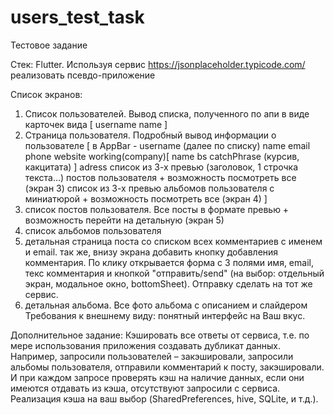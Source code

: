 # users_test_task

Тестовое задание

Стек: Flutter.
Используя сервис https://jsonplaceholder.typicode.com/ реализовать псевдо-приложение

Список экранов:
1. Список пользователей. Вывод списка, полученного по апи в виде карточек вида
   [
   username
   name
   ]
2. Страница пользователя. Подробный вывод информации о пользователе
   [
   в AppBar - username
   (далее по списку)
   name
   email
   phone
   website
   working(company)[
   name
   bs
   catchPhrase (курсив, какцитата)
   ]
   adress
   список из 3-х превью (заголовок, 1 строчка текста...) постов пользователя + возможность посмотреть все (экран 3)
   список из 3-х превью альбомов пользователя с миниатюрой + возможность посмотреть все (экран 4)
   ]
3. список постов пользователя. Все посты в формате превью + возможность перейти на детальную (экран 5)
4. список альбомов пользователя
5. детальная страница поста со списком всех комментариев c именем и email. так же, внизу экрана добавить кнопку добавления комментария. По клику открывается форма с 3 полями имя, email, текс комментария и кнопкой "отправить/send" (на выбор: отдельный экран, модальное окно, bottomSheet). Отправку сделать на тот же сервис.
6. детальная альбома. Все фото альбома с описанием и слайдером
   Требования к внешнему виду: понятный интерфейс на Ваш вкус.

Дополнительное задание:
Кэшировать все ответы от сервиса, т.е. по мере использования приложения создавать дубликат данных. Например, запросили пользователей – закэшировали, запросили альбомы пользователя, отправили комментарий к посту, закэшировали. И при каждом запросе проверять кэш на наличие данных, если они имеются отдавать из кэша, отсутствуют запросили с сервиса. Реализация кэша на ваш выбор (SharedPreferences, hive, SQLite, и т.д.).
